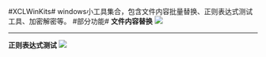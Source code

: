 #XCLWinKits#
windows小工具集合，包含文件内容批量替换、正则表达式测试工具、加密解密等。
#部分功能#
**文件内容替换**
![](http://raw.githubusercontent.com/xucongli1989/XCLWinKits/master/XCLWinKits/XCLWinKits/View/1.jpg)


----------


**正则表达式测试**
![](http://raw.githubusercontent.com/xucongli1989/XCLWinKits/master/XCLWinKits/XCLWinKits/View/2.jpg)